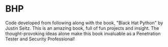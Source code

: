 # BHP
Code developed from following along with the book, "Black Hat Python" by Justin Seitz. This is an amazing book, full of fun projects and insight. The thought-provoking ideas alone make this book invaluable as a Penetration Tester and Security Professional!
